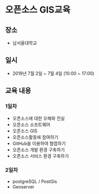 ﻿# 오픈소스 GIS교육

## 장소
* 남서울대학교

## 일시
* 2019년 7월 2일 ~ 7월 4일 (10:00 ~ 17:00)

##  교육 내용
### 1일차
* 오픈소스에 대한 오해와 진실
* 오픈소스 소프트웨어
* 오픈소스 GIS
* 오픈소스활동에 참여하기
* GitHub을 이용하여 협엽하기
* 오픈소스 개발 환경 구축하기
* 오픈소스 서비스 환경 구축하기

### 2일차
* postgreSQL / PostGis
* Geoserver